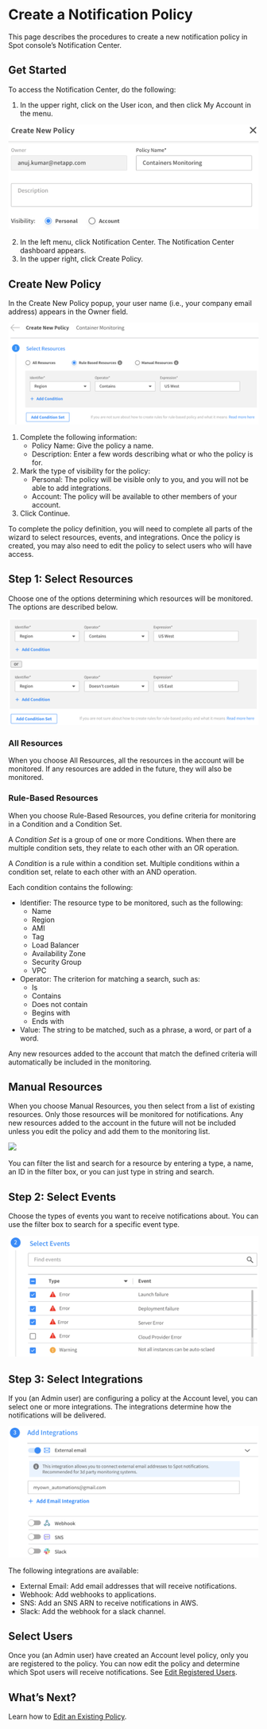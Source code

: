 # Create a Notification Policy

This page describes the procedures to create a new notification policy in Spot console’s Notification Center.

## Get Started

To access the Notification Center, do the following:
1. In the upper right, click on the User icon, and then click My Account in the menu.

<img src="/administration/_media/create-new-notification-policy-01.png" />

2. In the left menu, click Notification Center. The Notification Center dashboard appears.
3. In the upper right, click Create Policy.

## Create New Policy

In the Create New Policy popup, your user name (i.e., your company email address) appears in the Owner field.

<img src="/administration/_media/create-new-notification-policy-02.png" />

1. Complete the following information:
   - Policy Name: Give the policy a name.
   - Description: Enter a few words describing what or who the policy is for.
2. Mark the type of visibility for the policy:
   - Personal: The policy will be visible only to you, and you will not be able to add integrations.
   - Account: The policy will be available to other members of your account.
3. Click Continue.

To complete the policy definition, you will need to complete all parts of the wizard to select resources, events, and integrations. Once the policy is created, you may also need to edit the policy to select users who will have access.

## Step 1: Select Resources

Choose one of the options determining which resources will be monitored. The options are described below.

<img src="/administration/_media/create-new-notification-policy-02a.png" />

### All Resources

When you choose All Resources, all the resources in the account will be monitored. If any resources are added in the future, they will also be monitored.

### Rule-Based Resources

When you choose Rule-Based Resources, you define criteria for monitoring in a Condition and a Condition Set.

A *Condition Set* is a group of one or more Conditions. When there are multiple condition sets, they relate to each other with an OR operation.

A *Condition* is a rule within a condition set. Multiple conditions within a condition set, relate to each other with an AND operation.

Each condition contains the following:
- Identifier: The resource type to be monitored, such as the following:
  - Name
  - Region
  - AMI
  - Tag
  - Load Balancer
  - Availability Zone
  - Security Group
  - VPC
- Operator: The criterion for matching a search, such as:
  - Is
  - Contains
  - Does not contain
  - Begins with
  - Ends with
- Value: The string to be matched, such as a phrase, a word, or part of a word.

Any new resources added to the account that match the defined criteria will automatically be included in the monitoring.

## Manual Resources

When you choose Manual Resources, you then select from a list of existing resources. Only those resources will be monitored for notifications. Any new resources added to the account in the future will not be included unless you edit the policy and add them to the monitoring list.

<img src="/administration/_media/create-new-notification-policy-3.png" />

You can filter the list and search for a resource by entering a type, a name, an ID in the filter box, or you can just type in string and search.

## Step 2: Select Events
Choose the types of events you want to receive notifications about. You can use the filter box to search for a specific event type.

<img src="/administration/_media/create-new-notification-policy-04.png" />

## Step 3: Select Integrations

If you (an Admin user) are configuring a policy at the Account level, you can select one or more integrations. The integrations determine how the notifications will be delivered.

<img src="/administration/_media/create-new-notification-policy-05.png" />

The following integrations are available:
- External Email: Add email addresses that will receive notifications.
- Webhook: Add webhooks to applications.
- SNS: Add an SNS ARN to receive notifications in AWS.
- Slack: Add the webhook for a slack channel.

## Select Users

Once you (an Admin user) have created an Account level policy, only you are registered to the policy. You can now edit the policy and determine which Spot users will receive notifications. See [Edit Registered Users]().

## What’s Next?

Learn how to [Edit an Existing Policy]().

